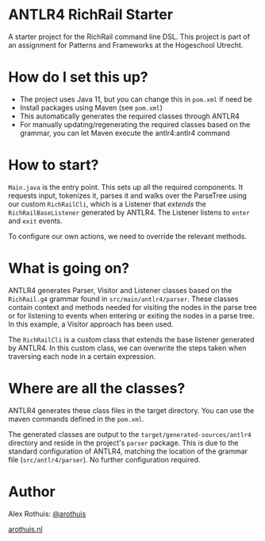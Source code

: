 # ANTLR4 RichRail Starter
A starter project for the RichRail command line DSL.
This project is part of an assignment for
Patterns and Frameworks at the Hogeschool Utrecht.

# How do I set this up?
* The project uses Java 11, but you can change this in `pom.xml` if need be
* Install packages using Maven (see `pom.xml`)
* This automatically generates
 the required classes through ANTLR4
* For manually updating/regenerating the required classes
 based on the grammar, you can let Maven execute the
 antlr4:antlr4 command

# How to start?
`Main.java` is the entry point. This sets up
all the required components.
It requests input, tokenizes it, parses it
and walks over the ParseTree using our custom 
`RichRailCli`, which is a Listener that *extends*
the `RichRailBaseListener` generated by ANTLR4. The
Listener listens to `enter` and `exit` events.

To configure our own actions, we need to override
the relevant methods.

# What is going on?
ANTLR4 generates Parser, Visitor and Listener
classes based on the `RichRail.g4` grammar
found in `src/main/antlr4/parser`.
These classes contain context and methods needed
for visiting the nodes in the parse tree or
for listening to events when entering or exiting
the nodes in a parse tree.
In this example, a Visitor approach has been used.

The `RichRailCli` is a custom class that extends
the base listener generated by ANTLR4. In this custom class,
we can overwrite the steps taken when traversing each node
in a certain expression.

# Where are all the classes?
ANTLR4 generates these class files
in the target directory. You can use the
maven commands defined in the `pom.xml`.

The generated classes are output to 
the `target/generated-sources/antlr4` directory
and reside in the project's `parser` package.
This is due to the standard configuration of ANTLR4,
matching the location of the grammar file (`src/antlr4/parser`).
No further configuration required.

# Author
Alex Rothuis: [@arothuis](https://twitter.com/arothuis)

[arothuis.nl](http://arothuis.nl)
